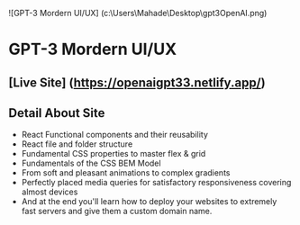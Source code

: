 ![GPT-3 Mordern UI/UX] (c:\Users\Mahade\Desktop\gpt3OpenAI.png)


# GPT-3 Mordern UI/UX

## [Live Site] (https://openaigpt33.netlify.app/)

## Detail About Site
- React Functional components and their reusability
- React file and folder structure
- Fundamental CSS properties to master flex & grid
- Fundamentals of the CSS BEM Model
- From soft and pleasant animations to complex gradients
- Perfectly placed media queries for satisfactory responsiveness covering almost devices
- And at the end you'll learn how to deploy your websites to extremely fast servers and give them a custom domain name.

